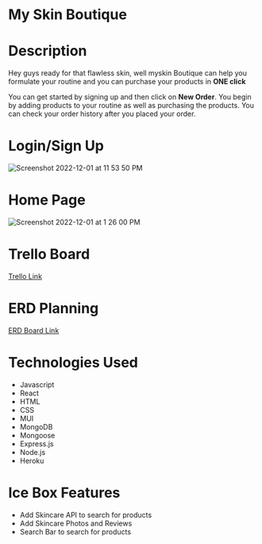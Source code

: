 # My Skin Boutique

# Description 

Hey guys ready for that flawless skin, well myskin Boutique can help you formulate your routine and you can purchase your products in **ONE click** 

You can get started by signing up and then click on **New Order**. You begin by adding products to your routine as well as purchasing the products. You can check your order history after you placed your order. 

# Login/Sign Up

![Screenshot 2022-12-01 at 11 53 50 PM](https://user-images.githubusercontent.com/111536026/205243404-b8978475-c130-4195-9153-63037641e4ea.png)


# Home Page

![Screenshot 2022-12-01 at 1 26 00 PM](https://user-images.githubusercontent.com/111536026/205162456-c799d79b-86bc-452d-8c02-1b9aea83e32d.png)


# Trello Board 
<a href="https://trello.com/b/AvL3ibWP/myskin-boutique"> Trello Link </a>

# ERD Planning
<a href="https://lucid.app/lucidchart/b1ec8c05-fbab-4402-9e7c-246d27e2edf0/edit?page=0_0&invitationId=inv_4c7b3126-04bb-4bb9-a3ae-678be255d4e1#"> ERD Board Link </a>

# Technologies Used
- Javascript
- React
- HTML
- CSS
- MUI
- MongoDB
- Mongoose
- Express.js
- Node.js
- Heroku

# Ice Box Features
- Add Skincare API to search for products
- Add Skincare Photos and Reviews
- Search Bar to search for products

